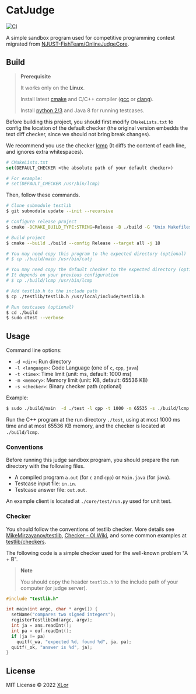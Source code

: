 # CatJudge

[![CI](https://github.com/XLoJ/CatJudge/actions/workflows/ci.yml/badge.svg)](https://github.com/XLoJ/CatJudge/actions/workflows/ci.yml)

A simple sandbox program used for competitive programming contest migrated from [NJUST-FishTeam/OnlineJudgeCore](https://github.com/NJUST-FishTeam/OnlineJudgeCore/tree/cat).

## Build

> **Prerequisite**
>
> It works only on the **Linux**.
>
> Install latest [cmake](https://cmake.org/) and C/C++ compiler ([gcc](https://gcc.gnu.org/) or [clang](https://clang.llvm.org/)).
> 
> Install [python 2/3](https://www.python.org/) and Java 8 for running testcases.

Before building this project, you should first modify `CMakeLists.txt` to config the location of the default checker (the original version embedds the text diff checker, since we should not bring break changes).

We recommend you use the checker [lcmp](https://github.com/MikeMirzayanov/testlib/blob/7fd543d7e6ae36a04bb382c5ebb4eee254362c6a/checkers/lcmp.cpp) (It diffs the content of each line, and ignores extra whitespaces).

```cmake
# CMakeLists.txt
set(DEFAULT_CHECKER <the absolute path of your default checker>)

# For example:
# set(DEFAULT_CHECKER /usr/bin/lcmp)
```

Then, follow these commands.

```bash
# Clone submodule testlib
$ git submodule update --init --recursive

# Configure release project
$ cmake -DCMAKE_BUILD_TYPE:STRING=Release -B ./build -G "Unix Makefiles"

# Build project
$ cmake --build ./build --config Release --target all -j 18

# You may need copy this program to the expected directory (optional)
# $ cp ./build/main /usr/bin/catj 

# You may need copy the default checker to the expected directory (optional)
# It depends on your previous configuration
# $ cp ./build/lcmp /usr/bin/lcmp

# Add testlib.h to the include path
$ cp ./testlib/testlib.h /usr/local/include/testlib.h

# Run testcases (optional)
$ cd ./build
$ sudo ctest --verbose
```

## Usage

Command line options:

+ `-d <dir>`: Run directory
+ `-l <language>`: Code Language (one of `c`, `cpp`, `java`)
+ `-t <time>`: Time limit (unit: ms, default: 1000 ms)
+ `-m <memory>`: Memory limit (unit: KB, default: 65536 KB)
+ `-s <checker>`: Binary checker path (optional)

Example:

```bash
$ sudo ./build/main  -d ./test -l cpp -t 1000 -m 65535 -s ./build/lcmp
```

Run the C++ program at the run directory `./test`, using at most 1000 ms time and at most 65536 KB memory, and the checker is located at `./build/lcmp`.

### Conventions

Before running this judge sandbox program, you should prepare the run directory with the following files.

+ A compiled program `a.out` (for `c` and `cpp`) or `Main.java` (for `java`).
+ Testcase input file: `in.in`.
+ Testcase answer file: `out.out`.

An example client is located at `./core/test/run.py` used for unit test.

### Checker

You should follow the conventions of testlib checker. More details see [MikeMirzayanov/testlib](https://github.com/MikeMirzayanov/testlib/tree/7fd543d7e6ae36a04bb382c5ebb4eee254362c6a#checker), [Checker - OI Wiki](https://oi-wiki.org/tools/testlib/checker/), and some common examples at [testlib/checkers](https://github.com/MikeMirzayanov/testlib/tree/7fd543d7e6ae36a04bb382c5ebb4eee254362c6a/checkers).

The following code is a simple checker used for the well-known problem "A + B".

> **Note**
>
> You should copy the header `testlib.h` to the include path of your computer (or judge server).

```cpp
#include "testlib.h"

int main(int argc, char * argv[]) {
  setName("compares two signed integers");
  registerTestlibCmd(argc, argv);
  int ja = ans.readInt();
  int pa = ouf.readInt();
  if (ja != pa)
    quitf(_wa, "expected %d, found %d", ja, pa);
  quitf(_ok, "answer is %d", ja);
}
```

## License

MIT License © 2022 [XLor](https://github.com/yjl9903)
